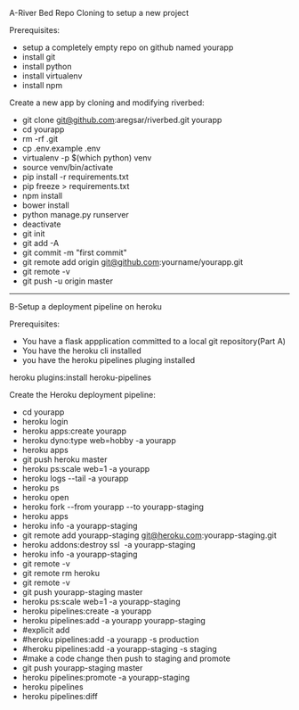 A-River Bed Repo Cloning to setup a new project

Prerequisites:

- setup a completely empty repo on github named yourapp
- install git
- install python
- install virtualenv
- install npm


Create a new app by cloning and modifying riverbed:

- git clone git@github.com:aregsar/riverbed.git yourapp
- cd yourapp
- rm -rf .git
- cp .env.example .env
- virtualenv -p $(which python) venv
- source venv/bin/activate
- pip install -r requirements.txt
- pip freeze > requirements.txt
- npm install
- bower install
- python manage.py runserver
- deactivate
- git init
- git add -A
- git commit -m "first commit"
- git remote add origin git@github.com:yourname/yourapp.git
- git remote -v
- git push -u origin master

--------------------------------------------------------------------

B-Setup a deployment pipeline on heroku

Prerequisites:

- You have a flask appplication committed to a local git repository(Part A)
- You have the heroku cli installed
- you have the heroku pipelines pluging installed


heroku plugins:install heroku-pipelines


Create the Heroku deployment pipeline:

- cd yourapp
- heroku login
- heroku apps:create yourapp
- heroku dyno:type web=hobby -a yourapp
- heroku apps
- git push heroku master
- heroku ps:scale web=1 -a yourapp
- heroku logs --tail -a yourapp
- heroku ps
- heroku open
- heroku fork --from yourapp --to yourapp-staging
- heroku apps
- heroku info -a yourapp-staging
- git remote add yourapp-staging git@heroku.com:yourapp-staging.git
- heroku addons:destroy ssl  -a yourapp-staging
- heroku info -a yourapp-staging
- git remote -v
- git remote rm heroku
- git remote -v
- git push yourapp-staging master
- heroku ps:scale web=1 -a yourapp-staging
- heroku pipelines:create -a yourapp
- heroku pipelines:add -a yourapp yourapp-staging
- #explicit add
- #heroku pipelines:add -a yourapp -s production
- #heroku pipelines:add -a yourapp-staging -s staging
- #make a code change then push to staging and promote
- git push yourapp-staging master
- heroku pipelines:promote -a yourapp-staging
- heroku pipelines
- heroku pipelines:diff


